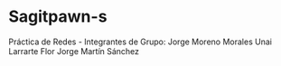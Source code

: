 # Sagitpawn-s
Práctica de Redes - Integrantes de Grupo:
  Jorge Moreno Morales
  Unai Larrarte Flor
  Jorge Martín Sánchez
